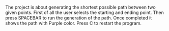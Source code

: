 The project is about generating the shortest possible path between two given points.
First of all the user selects the starting and ending point.
Then press SPACEBAR to run the generation of the path.
Once completed it shows the path with Purple color.
Press C to restart the program.
